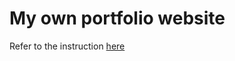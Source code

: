 # My own portfolio website

Refer to the instruction [here](https://mmistakes.github.io/minimal-mistakes/docs/structure/)
